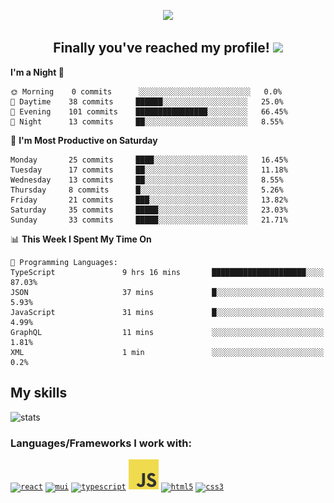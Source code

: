 <p align="center">
  <img src="https://user-images.githubusercontent.com/102032437/162972217-d9d013af-ed44-46cb-bd0c-aaf87b5200e7.gif">
</p>

<h2 align="center">
  Finally you've reached my profile!
  <img src="https://media.giphy.com/media/hvRJCLFzcasrR4ia7z/giphy.gif" width="28">
</h2>

<!--START_SECTION:waka-->
**I'm a Night 🦉** 

```text
🌞 Morning    0 commits      ░░░░░░░░░░░░░░░░░░░░░░░░░   0.0% 
🌆 Daytime    38 commits     ██████░░░░░░░░░░░░░░░░░░░   25.0% 
🌃 Evening    101 commits    ████████████████░░░░░░░░░   66.45% 
🌙 Night      13 commits     ██░░░░░░░░░░░░░░░░░░░░░░░   8.55%

```
📅 **I'm Most Productive on Saturday** 

```text
Monday       25 commits     ████░░░░░░░░░░░░░░░░░░░░░   16.45% 
Tuesday      17 commits     ██░░░░░░░░░░░░░░░░░░░░░░░   11.18% 
Wednesday    13 commits     ██░░░░░░░░░░░░░░░░░░░░░░░   8.55% 
Thursday     8 commits      █░░░░░░░░░░░░░░░░░░░░░░░░   5.26% 
Friday       21 commits     ███░░░░░░░░░░░░░░░░░░░░░░   13.82% 
Saturday     35 commits     █████░░░░░░░░░░░░░░░░░░░░   23.03% 
Sunday       33 commits     █████░░░░░░░░░░░░░░░░░░░░   21.71%

```


📊 **This Week I Spent My Time On** 

```text
💬 Programming Languages: 
TypeScript               9 hrs 16 mins       █████████████████████░░░░   87.03% 
JSON                     37 mins             █░░░░░░░░░░░░░░░░░░░░░░░░   5.93% 
JavaScript               31 mins             █░░░░░░░░░░░░░░░░░░░░░░░░   4.99% 
GraphQL                  11 mins             ░░░░░░░░░░░░░░░░░░░░░░░░░   1.81% 
XML                      1 min               ░░░░░░░░░░░░░░░░░░░░░░░░░   0.2%

```


<!--END_SECTION:waka-->

<h2>My skills</h2>

<img src="https://github-readme-stats.vercel.app/api?username=etczrn&count_private=true&show_icons=true&hide_border=true&bg_color=45deg,185a9d,43cea2&title_color=ffffff&text_color=ffffff&icon_color=ffffff" alt="stats">

### Languages/Frameworks I work with:

<code><a href="https://reactjs.org/"><img alt="react" title="react" src="https://cdn.jsdelivr.net/gh/devicons/devicon/icons/react/react-original.svg" height="48"></a></code>
<code><a href="https://mui.com/"><img alt="mui" title="mui" src="https://cdn.jsdelivr.net/gh/devicons/devicon/icons/materialui/materialui-original.svg" height="48"></a></code>
<code><a href="https://www.typescriptlang.org/"><img alt="typescript" title="typescript" src="https://cdn.jsdelivr.net/gh/devicons/devicon/icons/typescript/typescript-original.svg" height="48"></a></code>
<code><a href="https://developer.mozilla.org/en-US/docs/Web/JavaScript"><img alt="JavaScript" title="JavaScript" src="https://raw.githubusercontent.com/github/explore/80688e429a7d4ef2fca1e82350fe8e3517d3494d/topics/javascript/javascript.png" height="48"></a></code>
<code><a href="https://dev.w3.org/html5/html-author/"><img alt="html5" title="html5" src="https://cdn.jsdelivr.net/gh/devicons/devicon/icons/html5/html5-original.svg" height="48"></a></code>
<code><a href="https://www.w3.org/TR/css/"><img alt="css3" title="css3" src="https://cdn.jsdelivr.net/gh/devicons/devicon/icons/css3/css3-original.svg" height="48"></a></code>
